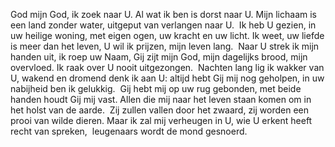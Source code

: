 God mijn God, ik zoek naar U.
Al wat ik ben is dorst naar U.
Mijn lichaam is een land zonder water,
uitgeput van verlangen naar U.
​
Ik heb U gezien, in uw heilige woning,
met eigen ogen, uw kracht en uw licht.
Ik weet, uw liefde is meer dan het leven,
U wil ik prijzen, mijn leven lang.
​
Naar U strek ik mijn handen uit,
ik roep uw Naam, Gij zijt mijn God,
mijn dagelijks brood, mijn overvloed.
Ik raak over U nooit uitgezongen.
​
Nachten lang lig ik wakker van U,
wakend en dromend denk ik aan U:
altijd hebt Gij mij nog geholpen,
in uw nabijheid ben ik gelukkig.
​
Gij hebt mij op uw rug gebonden,
met beide handen houdt Gij mij vast.
Allen die mij naar het leven staan
komen om in het holst van de aarde.
​
Zij zullen vallen door het zwaard,
zij worden een prooi van wilde dieren.
Maar ik zal mij verheugen in U,
wie U erkent heeft recht van spreken,
​
leugenaars wordt de mond gesnoerd.